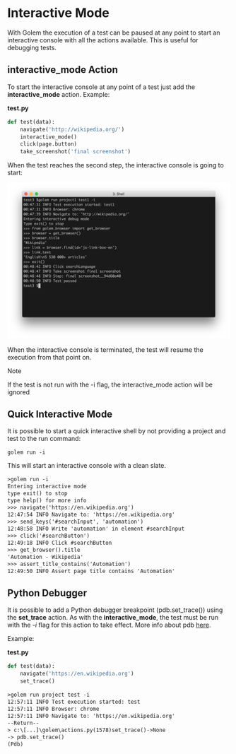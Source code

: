 Interactive Mode
==================================================

With Golem the execution of a test can be paused at any point to start an interactive console with all the actions available.
This is useful for debugging tests.

## interactive_mode Action

To start the interactive console at any point of a test just add the **interactive_mode** action. Example:

**test.py**
```python
def test(data):
    navigate('http://wikipedia.org/')
    interactive_mode()
    click(page.button)
    take_screenshot('final screenshot')
```

When the test reaches the second step, the interactive console is going to start:


![interactive-console](_static/img/interactive-console.png "Interactive Console")


When the interactive console is terminated, the test will resume the execution from that point on.


<div class="admonition note">
    <p class="first admonition-title">Note</p>
    <p>If the test is not run with the -i flag, the interactive_mode action will be ignored</p>
</div>


## Quick Interactive Mode

It is possible to start a quick interactive shell by not providing a project and test to the run command:

```
golem run -i
```

This will start an interactive console with a clean slate.

```text
>golem run -i
Entering interactive mode
type exit() to stop
type help() for more info
>>> navigate('https://en.wikipedia.org')
12:47:54 INFO Navigate to: 'https://en.wikipedia.org'
>>> send_keys('#searchInput', 'automation')
12:48:58 INFO Write 'automation' in element #searchInput
>>> click('#searchButton')
12:49:18 INFO Click #searchButton
>>> get_browser().title
'Automation - Wikipedia'
>>> assert_title_contains('Automation')
12:49:50 INFO Assert page title contains 'Automation'
```

## Python Debugger

It is possible to add a Python debugger breakpoint (pdb.set_trace()) using the **set_trace** action.
As with the **interactive_mode**, the test must be run with the *-i* flag for this action to take effect.
More info about pdb [here](https://docs.python.org/3/library/pdb.html).

Example:

**test.py**
```python
def test(data):
    navigate('https://en.wikipedia.org')
    set_trace()
```

```text
>golem run project test -i
12:57:11 INFO Test execution started: test
12:57:11 INFO Browser: chrome
12:57:11 INFO Navigate to: 'https://en.wikipedia.org'
--Return--
> c:\[...]\golem\actions.py(1578)set_trace()->None
-> pdb.set_trace()
(Pdb)
```